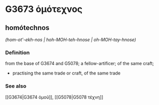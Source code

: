 # G3673 ὁμότεχνος

## homótechnos

_(hom-ot'-ekh-nos | hoh-MOH-teh-hnose | oh-MOH-tay-hnose)_

### Definition

from the base of G3674 and G5078; a fellow-artificer; of the same craft; 

- practising the same trade or craft, of the same trade

### See also

[[G3674|G3674 ὁμοῦ]], [[G5078|G5078 τέχνη]]
